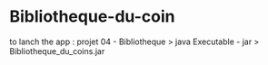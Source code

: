 # Bibliotheque-du-coin

to lanch the app :
projet 04 - Bibliotheque > java Executable - jar > Bibliotheque_du_coins.jar
